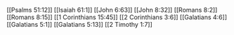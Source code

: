 [[Psalms 51:12]]
[[Isaiah 61:1]]
[[John 6:63]]
[[John 8:32]]
[[Romans 8:2]]
[[Romans 8:15]]
[[1 Corinthians 15:45]]
[[2 Corinthians 3:6]]
[[Galatians 4:6]]
[[Galatians 5:1]]
[[Galatians 5:13]]
[[2 Timothy 1:7]]
